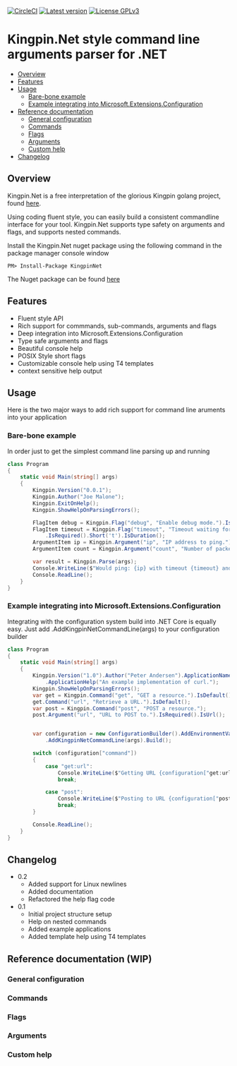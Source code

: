 [![CircleCI](https://circleci.com/gh/UtopleMan/KingpinNet/tree/master.svg?style=svg)](https://circleci.com/gh/UtopleMan/KingpinNet/tree/master)
[![Latest version](https://img.shields.io/badge/nuget-v0.2-blue.svg)](https://www.nuget.org/packages/KingpinNet)
[![License GPLv3](https://img.shields.io/badge/license-GPLv3-green.svg)](http://www.gnu.org/licenses/gpl-3.0.html)
# Kingpin.Net style command line arguments parser for .NET

<!-- MarkdownTOC -->
- [Overview](#overview)
- [Features](#features)
- [Usage](#usage)
  - [Bare-bone example](#bare-bone-example)
  - [Example integrating into Microsoft.Extensions.Configuration](#example-integrating-into-microsoft.extensions.configuration)
- [Reference documentation](#reference-documentation)
  - [General configuration](#general-configuration)
  - [Commands](#commands)
  - [Flags](#flags)
  - [Arguments](#arguments)
  - [Custom help](#custom-help)
- [Changelog](#changelog)
<!-- /MarkdownTOC -->

## Overview

Kingpin.Net is a free interpretation of the glorious Kingpin golang project, found [here](https://github.com/alecthomas/kingpin).

Using coding fluent style, you can easily build a consistent commandline interface for your tool. Kingpin.Net supports type safety on arguments and flags, and supports nested commands.

Install the Kingpin.Net nuget package using the following command in the package manager console window

```
PM> Install-Package KingpinNet
```

The Nuget package can be found [here](https://www.nuget.org/packages/Newtonsoft.Json)

 
## Features

- Fluent style API
- Rich support for commmands, sub-commands, arguments and flags
- Deep integration into Microsoft.Extensions.Configuration
- Type safe arguments and flags
- Beautiful console help
- POSIX Style short flags
- Customizable console help using T4 templates
- context sensitive help output

## Usage

Here is the two major ways to add rich support for command line aruments into your application

### Bare-bone example

In order just to get the simplest command line parsing up and running 

```csharp
class Program
{
    static void Main(string[] args)
    {
        Kingpin.Version("0.0.1");
        Kingpin.Author("Joe Malone");
        Kingpin.ExitOnHelp();
        Kingpin.ShowHelpOnParsingErrors();

        FlagItem debug = Kingpin.Flag("debug", "Enable debug mode.").IsBool();
        FlagItem timeout = Kingpin.Flag("timeout", "Timeout waiting for ping.")
            .IsRequired().Short('t').IsDuration();
        ArgumentItem ip = Kingpin.Argument("ip", "IP address to ping.").IsRequired().IsIp();
        ArgumentItem count = Kingpin.Argument("count", "Number of packets to send").IsInt();

        var result = Kingpin.Parse(args);
        Console.WriteLine($"Would ping: {ip} with timeout {timeout} and count {count} with debug = {debug}");
        Console.ReadLine();
    }
}
```

### Example integrating into Microsoft.Extensions.Configuration

Integrating with the configuration system build into .NET Core is equally easy. Just add .AddKingpinNetCommandLine(args) to your configuration builder

```csharp
class Program
{
    static void Main(string[] args)
    {
        Kingpin.Version("1.0").Author("Peter Andersen").ApplicationName("curl")
            .ApplicationHelp("An example implementation of curl.");
        Kingpin.ShowHelpOnParsingErrors();
        var get = Kingpin.Command("get", "GET a resource.").IsDefault();
        get.Command("url", "Retrieve a URL.").IsDefault();
        var post = Kingpin.Command("post", "POST a resource.");
        post.Argument("url", "URL to POST to.").IsRequired().IsUrl();


        var configuration = new ConfigurationBuilder().AddEnvironmentVariables()
            .AddKingpinNetCommandLine(args).Build();

        switch (configuration["command"])
        {
            case "get:url":
                Console.WriteLine($"Getting URL {configuration["get:url:url"]}");
                break;

            case "post":
                Console.WriteLine($"Posting to URL {configuration["post:url"]}");
                break;
        }

        Console.ReadLine();
    }
}
```

## Changelog
 - 0.2
   - Added support for Linux newlines
   - Added documentation
   - Refactored the help flag code
 - 0.1
   - Initial project structure setup
   - Help on nested commands
   - Added example applications
   - Added template help using T4 templates

## Reference documentation (WIP)
### General configuration
### Commands
### Flags
### Arguments
### Custom help

